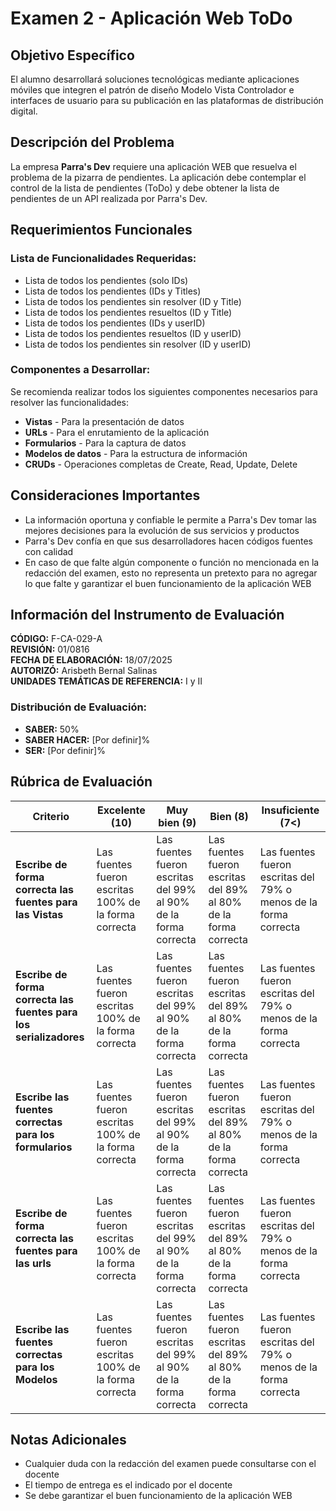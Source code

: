 # Examen 2 - Aplicación Web ToDo

## Objetivo Específico
El alumno desarrollará soluciones tecnológicas mediante aplicaciones móviles que integren el patrón de diseño Modelo Vista Controlador e interfaces de usuario para su publicación en las plataformas de distribución digital.

## Descripción del Problema
La empresa **Parra's Dev** requiere una aplicación WEB que resuelva el problema de la pizarra de pendientes. La aplicación debe contemplar el control de la lista de pendientes (ToDo) y debe obtener la lista de pendientes de un API realizada por Parra's Dev.

## Requerimientos Funcionales

### Lista de Funcionalidades Requeridas:
- Lista de todos los pendientes (solo IDs)
- Lista de todos los pendientes (IDs y Titles)
- Lista de todos los pendientes sin resolver (ID y Title)
- Lista de todos los pendientes resueltos (ID y Title)
- Lista de todos los pendientes (IDs y userID)
- Lista de todos los pendientes resueltos (ID y userID)
- Lista de todos los pendientes sin resolver (ID y userID)

### Componentes a Desarrollar:
Se recomienda realizar todos los siguientes componentes necesarios para resolver las funcionalidades:
- **Vistas** - Para la presentación de datos
- **URLs** - Para el enrutamiento de la aplicación
- **Formularios** - Para la captura de datos
- **Modelos de datos** - Para la estructura de información
- **CRUDs** - Operaciones completas de Create, Read, Update, Delete

## Consideraciones Importantes
- La información oportuna y confiable le permite a Parra's Dev tomar las mejores decisiones para la evolución de sus servicios y productos
- Parra's Dev confía en que sus desarrolladores hacen códigos fuentes con calidad
- En caso de que falte algún componente o función no mencionada en la redacción del examen, esto no representa un pretexto para no agregar lo que falte y garantizar el buen funcionamiento de la aplicación WEB

## Información del Instrumento de Evaluación

**CÓDIGO:** F-CA-029-A  
**REVISIÓN:** 01/0816  
**FECHA DE ELABORACIÓN:** 18/07/2025  
**AUTORIZÓ:** Arisbeth Bernal Salinas  
**UNIDADES TEMÁTICAS DE REFERENCIA:** I y II  

### Distribución de Evaluación:
- **SABER:** 50%
- **SABER HACER:** [Por definir]%
- **SER:** [Por definir]%

## Rúbrica de Evaluación

| Criterio | Excelente (10) | Muy bien (9) | Bien (8) | Insuficiente (7<) |
|----------|----------------|--------------|----------|-------------------|
| **Escribe de forma correcta las fuentes para las Vistas** | Las fuentes fueron escritas 100% de la forma correcta | Las fuentes fueron escritas del 99% al 90% de la forma correcta | Las fuentes fueron escritas del 89% al 80% de la forma correcta | Las fuentes fueron escritas del 79% o menos de la forma correcta |
| **Escribe de forma correcta las fuentes para los serializadores** | Las fuentes fueron escritas 100% de la forma correcta | Las fuentes fueron escritas del 99% al 90% de la forma correcta | Las fuentes fueron escritas del 89% al 80% de la forma correcta | Las fuentes fueron escritas del 79% o menos de la forma correcta |
| **Escribe las fuentes correctas para los formularios** | Las fuentes fueron escritas 100% de la forma correcta | Las fuentes fueron escritas del 99% al 90% de la forma correcta | Las fuentes fueron escritas del 89% al 80% de la forma correcta | Las fuentes fueron escritas del 79% o menos de la forma correcta |
| **Escribe de forma correcta las fuentes para las urls** | Las fuentes fueron escritas 100% de la forma correcta | Las fuentes fueron escritas del 99% al 90% de la forma correcta | Las fuentes fueron escritas del 89% al 80% de la forma correcta | Las fuentes fueron escritas del 79% o menos de la forma correcta |
| **Escribe las fuentes correctas para los Modelos** | Las fuentes fueron escritas 100% de la forma correcta | Las fuentes fueron escritas del 99% al 90% de la forma correcta | Las fuentes fueron escritas del 89% al 80% de la forma correcta | Las fuentes fueron escritas del 79% o menos de la forma correcta |

## Notas Adicionales
- Cualquier duda con la redacción del examen puede consultarse con el docente
- El tiempo de entrega es el indicado por el docente
- Se debe garantizar el buen funcionamiento de la aplicación WEB
